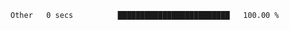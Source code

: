 <!--START_SECTION:waka-->

```text
Other   0 secs          █████████████████████████   100.00 %
```

<!--END_SECTION:waka-->
